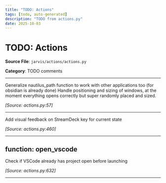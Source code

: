 ```yaml
---
title: "TODO: Actions"
tags: [todo, auto-generated]
description: "TODO from actions.py"
date: 2025-10-03
---
```


# TODO: Actions

**Source File**: `jarvis/actions/actions.py`

**Category**: TODO comments

---

<a id="general-1"></a>

Generalize nautilus_path function to work with other applications too (for obsidian is already done)
Handle positioning and sizing of windows, at the moment everything opens correctly but super randomly placed and sized.

*[Source: actions.py:57]*

---

<a id="general-2"></a>

Add visual feedback on StreamDeck key for current state

*[Source: actions.py:460]*

---

## function: open_vscode

<a id="function:-open_vscode-1"></a>

Check if VSCode already has project open before launching

*[Source: actions.py:632]*

---
